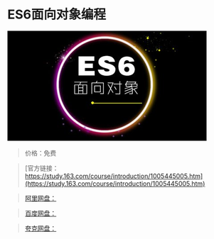 # ES6面向对象编程

![img](../../../assets/study163/free/2355f66b-e275-4770-8137-5a2444a67767.jpg)

> 价格：免费

> [官方链接：https://study.163.com/course/introduction/1005445005.htm](https://study.163.com/course/introduction/1005445005.htm)

> [阿里网盘：]()

> [百度网盘：]()

> [夸克网盘：]()

